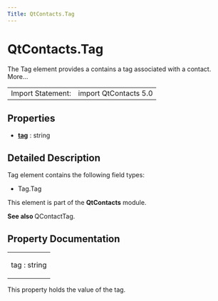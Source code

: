 ```yaml
---
Title: QtContacts.Tag
---
```


# QtContacts.Tag

<span class="subtitle"></span>
<!-- $$$Tag-brief -->
<p>The Tag element provides a contains a tag associated with a contact. More...</p>
<!-- @@@Tag -->
<table class="alignedsummary">
<tr><td class="memItemLeft rightAlign topAlign"> Import Statement:</td><td class="memItemRight bottomAlign"> import QtContacts 5.0</td></tr></table><ul>
</ul>
<h2 id="properties">Properties</h2>
<ul>
<li class="fn"><b><b><a href="#tag-prop">tag</a></b></b> : string</li>
</ul>
<!-- $$$Tag-description -->
<h2 id="details">Detailed Description</h2>
</p>
<p>Tag element contains the following field types:</p>
<ul>
<li>Tag.Tag</li>
</ul>
<p>This element is part of the <b>QtContacts</b> module.</p>
<p><b>See also </b>QContactTag.</p>
<!-- @@@Tag -->
<h2>Property Documentation</h2>
<!-- $$$tag -->
<table class="qmlname"><tr valign="top" id="tag-prop"><td class="tblQmlPropNode"><p><span class="name">tag</span> : <span class="type">string</span></p></td></tr></table><p>This property holds the value of the tag.</p>
<!-- @@@tag -->
<br/>
